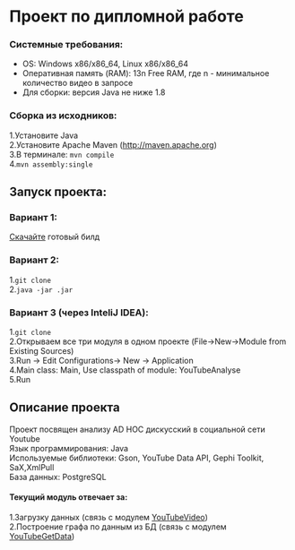 # Проект по дипломной работе

### Системные требования:
  * OS: Windows x86/x86_64, Linux x86/x86_64  
  * Оперативная память (RAM): 13n Free RAM, где n - минимальное количество видео в запросе  
  * Для сборки: версия Java не ниже 1.8 
### Сборка из исходников:  
1.Установите Java  
2.Установите Apache Maven (http://maven.apache.org)  
3.В терминале: ```mvn compile```  
4.```mvn assembly:single```  

## Запуск проекта:  
### Вариант 1:  
[Скачайте](https://drive.google.com/file/d/1Dliqm6TVPEMTNP4pFhRUwglm-fZi3lEa/view?usp=sharing) готовый билд
### Вариант 2:  
1.```git clone```    
2.```java -jar .jar```
### Вариант 3 (через InteliJ IDEA):
1.```git clone```    
2.Открываем все три модуля в одном проекте (File->New->Module from Existing Sources)  
3.Run -> Edit Configurations-> New -> Application  
4.Main class: Main, Use classpath of module: YouTubeAnalyse  
5.Run

## Описание проекта
  Проект посвящен анализу AD HOC дискусский в социальной сети Youtube  
    Язык программирования: Java   
    Используемые библиотеки: Gson, YouTube Data API, Gephi Toolkit, SaX,XmlPull  
    База данных: PostgreSQL

#### Текущий модуль отвечает за:

1.Загрузку данных (связь с модулем [YouTubeVideo](https://github.com/Snezzz/YouTubeVideo))  
2.Построение графа по данным из БД (связь с модулем [YouTubeGetData](https://github.com/Snezzz/YouTubeGetData))
